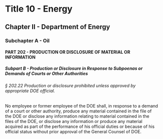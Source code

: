 
# Title 10 - Energy
## Chapter II - Department of Energy
### Subchapter A - Oil
#### PART 202 - PRODUCTION OR DISCLOSURE OF MATERIAL OR INFORMATION
##### Subpart B - Production or Disclosure in Response to Subpoenas or Demands of Courts or Other Authorities
###### § 202.22 Production or disclosure prohibited unless approved by appropriate DOE official.

No employee or former employee of the DOE shall, in response to a demand of a court or other authority, produce any material contained in the file of the DOE or disclose any information relating to material contained in the files of the DOE, or disclose any information or produce any material acquired as part of the performance of his official duties or because of his official status without prior approval of the General Counsel of DOE.
